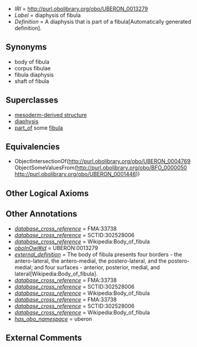  * *IRI* = http://purl.obolibrary.org/obo/UBERON_0013279
 * *Label* = diaphysis of fibula
 * *Definition* = A diaphysis that is part of a fibula[Automatically generated definition].

## Synonyms

 * body of fibula
 * corpus fibulae
 * fibula diaphysis
 * shaft of fibula

## Superclasses

 * [mesoderm-derived structure](../../UBERON/20/UBERON_0004120.md)
 * [diaphysis](../../UBERON/69/UBERON_0004769.md)
 * [part_of](../../BFO/50/BFO_0000050.md) some [fibula](../../UBERON/46/UBERON_0001446.md)

## Equivalencies

 * ObjectIntersectionOf(<http://purl.obolibrary.org/obo/UBERON_0004769> ObjectSomeValuesFrom(<http://purl.obolibrary.org/obo/BFO_0000050> <http://purl.obolibrary.org/obo/UBERON_0001446>))

## Other Logical Axioms


## Other Annotations

 * *[database_cross_reference](../../ef/oboInOwl#hasDbXref.md)* = FMA:33738
 * *[database_cross_reference](../../ef/oboInOwl#hasDbXref.md)* = SCTID:302528006
 * *[database_cross_reference](../../ef/oboInOwl#hasDbXref.md)* = Wikipedia:Body_of_fibula
 * *[oboInOwl#id](../../id/oboInOwl#id.md)* = UBERON:0013279
 * *[external_definition](../../UBPROP/01/UBPROP_0000001.md)* = The body of fibula presents four borders - the antero-lateral, the antero-medial, the postero-lateral, and the postero-medial; and four surfaces - anterior, posterior, medial, and lateral[Wikipedia:Body_of_fibula].
 * *[database_cross_reference](../../ef/oboInOwl#hasDbXref.md)* = FMA:33738
 * *[database_cross_reference](../../ef/oboInOwl#hasDbXref.md)* = SCTID:302528006
 * *[database_cross_reference](../../ef/oboInOwl#hasDbXref.md)* = Wikipedia:Body_of_fibula
 * *[database_cross_reference](../../ef/oboInOwl#hasDbXref.md)* = FMA:33738
 * *[database_cross_reference](../../ef/oboInOwl#hasDbXref.md)* = SCTID:302528006
 * *[database_cross_reference](../../ef/oboInOwl#hasDbXref.md)* = Wikipedia:Body_of_fibula
 * *[has_obo_namespace](../../ce/oboInOwl#hasOBONamespace.md)* = uberon

## External Comments

